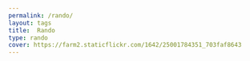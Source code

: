 ```yaml
---
permalink: /rando/
layout: tags
title:  Rando
type: rando
cover: https://farm2.staticflickr.com/1642/25001784351_703faf8643
---
```

